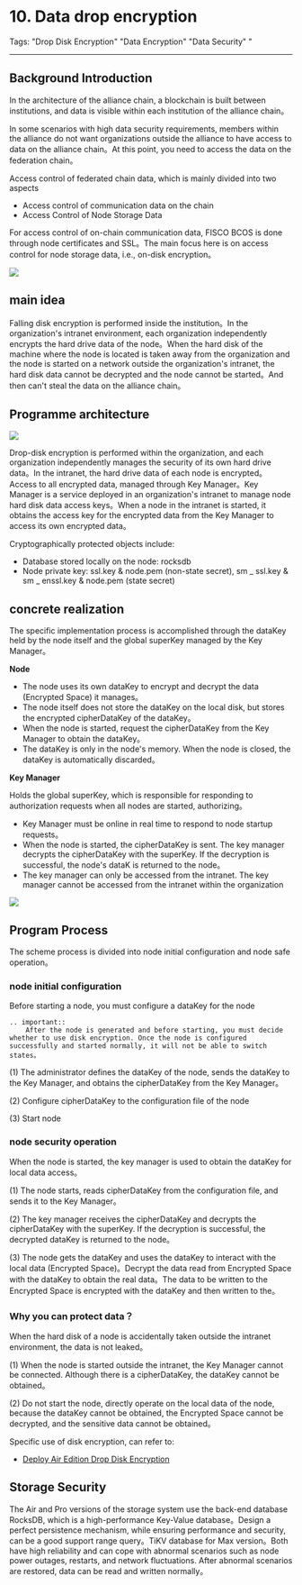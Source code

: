 # 10. Data drop encryption

Tags: "Drop Disk Encryption" "Data Encryption" "Data Security" "

----
## Background Introduction

In the architecture of the alliance chain, a blockchain is built between institutions, and data is visible within each institution of the alliance chain。

In some scenarios with high data security requirements, members within the alliance do not want organizations outside the alliance to have access to data on the alliance chain。At this point, you need to access the data on the federation chain。

Access control of federated chain data, which is mainly divided into two aspects

* Access control of communication data on the chain
* Access Control of Node Storage Data

For access control of on-chain communication data, FISCO BCOS is done through node certificates and SSL。The main focus here is on access control for node storage data, i.e., on-disk encryption。

![](../../../images/design/data_secure_background.png)

## main idea

Falling disk encryption is performed inside the institution。In the organization's intranet environment, each organization independently encrypts the hard drive data of the node。When the hard disk of the machine where the node is located is taken away from the organization and the node is started on a network outside the organization's intranet, the hard disk data cannot be decrypted and the node cannot be started。And then can't steal the data on the alliance chain。

## Programme architecture


![](../../../images/design/diskencryption_framework.png)

Drop-disk encryption is performed within the organization, and each organization independently manages the security of its own hard drive data。In the intranet, the hard drive data of each node is encrypted。Access to all encrypted data, managed through Key Manager。Key Manager is a service deployed in an organization's intranet to manage node hard disk data access keys。When a node in the intranet is started, it obtains the access key for the encrypted data from the Key Manager to access its own encrypted data。

Cryptographically protected objects include:

* Database stored locally on the node: rocksdb
* Node private key: ssl.key & node.pem (non-state secret), sm _ ssl.key & sm _ enssl.key & node.pem (state secret)

## concrete realization

The specific implementation process is accomplished through the dataKey held by the node itself and the global superKey managed by the Key Manager。

**Node**

* The node uses its own dataKey to encrypt and decrypt the data (Encrypted Space) it manages。
* The node itself does not store the dataKey on the local disk, but stores the encrypted cipherDataKey of the dataKey。
* When the node is started, request the cipherDataKey from the Key Manager to obtain the dataKey。
* The dataKey is only in the node's memory. When the node is closed, the dataKey is automatically discarded。

**Key Manager**

Holds the global superKey, which is responsible for responding to authorization requests when all nodes are started, authorizing。

- Key Manager must be online in real time to respond to node startup requests。
- When the node is started, the cipherDataKey is sent. The key manager decrypts the cipherDataKey with the superKey. If the decryption is successful, the node's dataK is returned to the node。
- The key manager can only be accessed from the intranet. The key manager cannot be accessed from the intranet within the organization

![](../../../images/design/diskencryption.png)

## Program Process

The scheme process is divided into node initial configuration and node safe operation。

### node initial configuration

Before starting a node, you must configure a dataKey for the node

```eval_rst
.. important::
    After the node is generated and before starting, you must decide whether to use disk encryption. Once the node is configured successfully and started normally, it will not be able to switch states。
```

(1) The administrator defines the dataKey of the node, sends the dataKey to the Key Manager, and obtains the cipherDataKey from the Key Manager。

(2) Configure cipherDataKey to the configuration file of the node

(3) Start node

### node security operation

When the node is started, the key manager is used to obtain the dataKey for local data access。

(1) The node starts, reads cipherDataKey from the configuration file, and sends it to the Key Manager。

(2) The key manager receives the cipherDataKey and decrypts the cipherDataKey with the superKey. If the decryption is successful, the decrypted dataKey is returned to the node。

(3) The node gets the dataKey and uses the dataKey to interact with the local data (Encrypted Space)。Decrypt the data read from Encrypted Space with the dataKey to obtain the real data。The data to be written to the Encrypted Space is encrypted with the dataKey and then written to the。

### Why you can protect data？

When the hard disk of a node is accidentally taken outside the intranet environment, the data is not leaked。

(1) When the node is started outside the intranet, the Key Manager cannot be connected. Although there is a cipherDataKey, the dataKey cannot be obtained。

(2) Do not start the node, directly operate on the local data of the node, because the dataKey cannot be obtained, the Encrypted Space cannot be decrypted, and the sensitive data cannot be obtained。

Specific use of disk encryption, can refer to:

- [Deploy Air Edition Drop Disk Encryption](../../tutorial/air/storage_security.md)

## Storage Security

The Air and Pro versions of the storage system use the back-end database RocksDB, which is a high-performance Key-Value database。Design a perfect persistence mechanism, while ensuring performance and security, can be a good support range query。TiKV database for Max version。Both have high reliability and can cope with abnormal scenarios such as node power outages, restarts, and network fluctuations. After abnormal scenarios are restored, data can be read and written normally。
